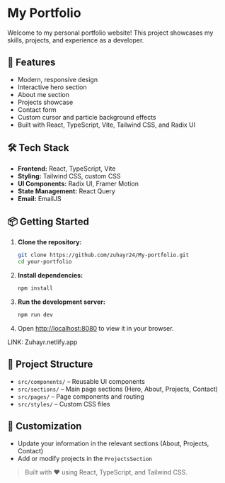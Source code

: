 # My Portfolio

Welcome to my personal portfolio website! This project showcases my skills, projects, and experience as a developer.

## 🚀 Features
- Modern, responsive design
- Interactive hero section
- About me section
- Projects showcase
- Contact form
- Custom cursor and particle background effects
- Built with React, TypeScript, Vite, Tailwind CSS, and Radix UI

## 🛠️ Tech Stack
- **Frontend:** React, TypeScript, Vite
- **Styling:** Tailwind CSS, custom CSS
- **UI Components:** Radix UI, Framer Motion
- **State Management:** React Query
- **Email:** EmailJS

## 📦 Getting Started

1. **Clone the repository:**
   ```sh
   git clone https://github.com/zuhayr24/My-portfolio.git
   cd your-portfolio
   ```
2. **Install dependencies:**
   ```sh
   npm install
   ```
3. **Run the development server:**
   ```sh
   npm run dev
   ```
4. Open [http://localhost:8080](http://localhost:5173) to view it in your browser.

LINK: Zuhayr.netlify.app

## 📁 Project Structure
- `src/components/` – Reusable UI components
- `src/sections/` – Main page sections (Hero, About, Projects, Contact)
- `src/pages/` – Page components and routing
- `src/styles/` – Custom CSS files

## 📝 Customization
- Update your information in the relevant sections (About, Projects, Contact)
- Add or modify projects in the `ProjectsSection`



> Built with ❤️ using React, TypeScript, and Tailwind CSS.
